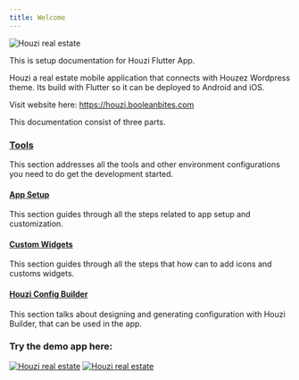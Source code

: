 ```yaml
---
title: Welcome
---
```


![Houzi real estate](images/banner.jpg)

This is setup documentation for Houzi Flutter App.

Houzi a real estate mobile application that connects with Houzez Wordpress theme. Its build with Flutter so it can be deployed to Android and iOS.

Visit website here: https://houzi.booleanbites.com


This documentation consist of three parts.

### [Tools](tools/xcode_setup)

This section addresses all the tools and other environment configurations you need to do get the development started.

#### [App Setup](app-setup/change_url)

This section guides through all the steps related to app setup and customization.

#### [Custom Widgets](app-setup/add_item_drawer)

This section guides through all the steps that how can to add icons and customs widgets.

#### [Houzi Config Builder](houzi-config-builder/introduction)

This section talks about designing and generating configuration with Houzi Builder, that can be used in the app.

### Try the demo app here:

 [![Houzi real estate](images/apple_store.png)](https://apps.apple.com/us/app/id1598357211)  [![Houzi real estate](images/google_play.png)](https://play.google.com/store/apps/details?id=com.booleanbites.houzez)
